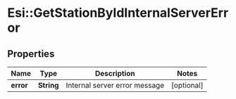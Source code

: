 # Esi::GetStationByIdInternalServerError

## Properties
Name | Type | Description | Notes
------------ | ------------- | ------------- | -------------
**error** | **String** | Internal server error message | [optional] 


